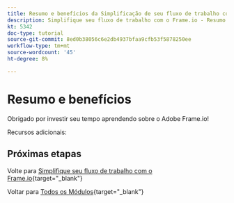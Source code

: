 ```yaml
---
title: Resumo e benefícios da Simplificação de seu fluxo de trabalho com Frame.io
description: Simplifique seu fluxo de trabalho com o Frame.io - Resumo
kt: 5342
doc-type: tutorial
source-git-commit: 8ed0b38056c6e2db4937bfaa9cfb53f5878250ee
workflow-type: tm+mt
source-wordcount: '45'
ht-degree: 8%

---
```


# Resumo e benefícios

Obrigado por investir seu tempo aprendendo sobre o Adobe Frame.io!

Recursos adicionais:


## Próximas etapas

Volte para [Simplifique seu fluxo de trabalho com o Frame.io](./frameio.md){target="_blank"}

Voltar para [Todos os Módulos](./../../../overview.md){target="_blank"}